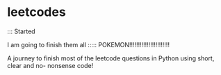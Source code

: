 # leetcodes

::: Started

I am going to finish them all :::::  POKEMON!!!!!!!!!!!!!!!!!!!!!!!

A journey to finish most of the leetcode questions in Python using short, clear and no- nonsense code!
